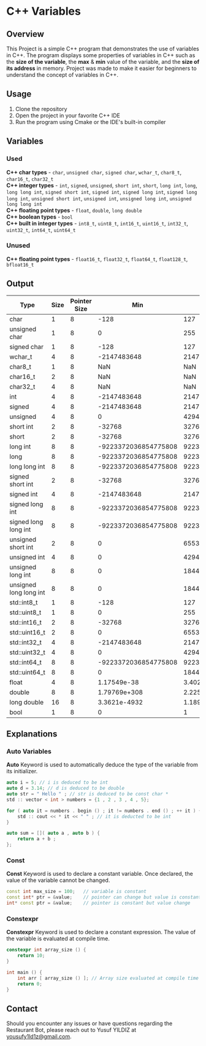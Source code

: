 # C++ Variables

## Overview

This Project is a simple C++ program that demonstrates the use of variables in C++.
The program displays some properties of variables in C++ such as the **size of the variable**,
the **max** & **min** value of the variable, and the **size of its address** in memory. Project was made
to make it easier for beginners to understand the concept of variables in C++.

## Usage

1. Clone the repository
2. Open the project in your favorite C++ IDE
3. Run the program using Cmake or the IDE's built-in compiler

## Variables
### Used
**C++ char types** - `char`, `unsigned char`, `signed char`, `wchar_t`, `char8_t`, `char16_t`, `char32_t`\
**C++ integer types** - `int`, `signed`, `unsigned`, `short int`, `short`, `long int`, `long`, `long long int`, `signed short int`, `signed int`, `signed long int`, `signed long long int`, `unsigned short int`, `unsigned int`, `unsigned long int`, `unsigned long long int`\
**C++ floating point types** - `float`, `double`, `long double`\
**C++ boolean types** - `bool`\
**C++ built in integer types** - `int8_t`, `uint8_t`, `int16_t`, `uint16_t`, `int32_t`, `uint32_t`, `int64_t`, `uint64_t`
### Unused
**C++ floating point types** - `float16_t`, `float32_t`, `float64_t`, `float128_t`, `bfloat16_t`

## Output

<!-- Table 1: Type Sizes -->
<table>
    <thead>
        <tr>
            <th>Type</th>
            <th>Size</th>
            <th>Pointer Size</th>
            <th>Min</th>
            <th>Max</th>
        </tr>
    </thead>
    <tbody>
        <tr>
            <td>char</td>
            <td>1</td>
            <td>8</td>
            <td>-128</td>
            <td>127</td>
        </tr>
        <tr>
            <td>unsigned char</td>
            <td>1</td>
            <td>8</td>
            <td>0</td>
            <td>255</td>
        </tr>
        <tr>
            <td>signed char</td>
            <td>1</td>
            <td>8</td>
            <td>-128</td>
            <td>127</td>
        </tr>
        <tr>
            <td>wchar_t</td>
            <td>4</td>
            <td>8</td>
            <td>-2147483648</td>
            <td>2147483647</td>
        </tr>
        <tr>
            <td>char8_t</td>
            <td>1</td>
            <td>8</td>
            <td>NaN</td>
            <td>NaN</td>
        </tr>
        <tr>
            <td>char16_t</td>
            <td>2</td>
            <td>8</td>
            <td>NaN</td>
            <td>NaN</td>
        </tr>
        <tr>
            <td>char32_t</td>
            <td>4</td>
            <td>8</td>
            <td>NaN</td>
            <td>NaN</td>
        </tr>
        <tr>
            <td>int</td>
            <td>4</td>
            <td>8</td>
            <td>-2147483648</td>
            <td>2147483647</td>
        </tr>
        <tr>
            <td>signed</td>
            <td>4</td>
            <td>8</td>
            <td>-2147483648</td>
            <td>2147483647</td>
        </tr>
        <tr>
            <td>unsigned</td>
            <td>4</td>
            <td>8</td>
            <td>0</td>
            <td>4294967295</td>
        </tr>
        <tr>
            <td>short int</td>
            <td>2</td>
            <td>8</td>
            <td>-32768</td>
            <td>32767</td>
        </tr>
        <tr>
            <td>short</td>
            <td>2</td>
            <td>8</td>
            <td>-32768</td>
            <td>32767</td>
        </tr>
        <tr>
            <td>long int</td>
            <td>8</td>
            <td>8</td>
            <td>-9223372036854775808</td>
            <td>9223372036854775807</td>
        </tr>
        <tr>
            <td>long</td>
            <td>8</td>
            <td>8</td>
            <td>-9223372036854775808</td>
            <td>9223372036854775807</td>
        </tr>
        <tr>
            <td>long long int</td>
            <td>8</td>
            <td>8</td>
            <td>-9223372036854775808</td>
            <td>9223372036854775807</td>
        </tr>
        <tr>
            <td>signed short int</td>
            <td>2</td>
            <td>8</td>
            <td>-32768</td>
            <td>32767</td>
        </tr>
        <tr>
            <td>signed int</td>
            <td>4</td>
            <td>8</td>
            <td>-2147483648</td>
            <td>2147483647</td>
        </tr>
        <tr>
            <td>signed long int</td>
            <td>8</td>
            <td>8</td>
            <td>-9223372036854775808</td>
            <td>9223372036854775807</td>
        </tr>
        <tr>
            <td>signed long long int</td>
            <td>8</td>
            <td>8</td>
            <td>-9223372036854775808</td>
            <td>9223372036854775807</td>
        </tr>
        <tr>
            <td>unsigned short int</td>
            <td>2</td>
            <td>8</td>
            <td>0</td>
            <td>65535</td>
        </tr>
        <tr>
            <td>unsigned int</td>
            <td>4</td>
            <td>8</td>
            <td>0</td>
            <td>4294967295</td>
        </tr>
        <tr>
            <td>unsigned long int</td>
            <td>8</td>
            <td>8</td>
            <td>0</td>
            <td>18446744073709551615</td>
        </tr>
        <tr>
            <td>unsigned long long int</td>
            <td>8</td>
            <td>8</td>
            <td>0</td>
            <td>18446744073709551615</td>
        </tr>
        <tr>
            <td>std::int8_t</td>
            <td>1</td>
            <td>8</td>
            <td>-128</td>
            <td>127</td>
        </tr>
        <tr>
            <td>std::uint8_t</td>
            <td>1</td>
            <td>8</td>
            <td>0</td>
            <td>255</td>
        </tr>
        <tr>
            <td>std::int16_t</td>
            <td>2</td>
            <td>8</td>
            <td>-32768</td>
            <td>32767</td>
        </tr>
        <tr>
            <td>std::uint16_t</td>
            <td>2</td>
            <td>8</td>
            <td>0</td>
            <td>65535</td>
        </tr>
        <tr>
            <td>std::int32_t</td>
            <td>4</td>
            <td>8</td>
            <td>-2147483648</td>
            <td>2147483647</td>
        </tr>
        <tr>
            <td>std::uint32_t</td>
            <td>4</td>
            <td>8</td>
            <td>0</td>
            <td>4294967295</td>
        </tr>
        <tr>
            <td>std::int64_t</td>
            <td>8</td>
            <td>8</td>
            <td>-9223372036854775808</td>
            <td>9223372036854775807</td>
        </tr>
        <tr>
            <td>std::uint64_t</td>
            <td>8</td>
            <td>8</td>
            <td>0</td>
            <td>18446744073709551615</td>
        </tr>
        <tr>
            <td>float</td>
            <td>4</td>
            <td>8</td>
            <td>1.17549e-38</td>
            <td>3.40282e+38</td>
        </tr>
        <tr>
            <td>double</td>
            <td>8</td>
            <td>8</td>
            <td>1.79769e+308</td>
            <td>2.22507e-308</td>
        </tr>
        <tr>
            <td>long double</td>
            <td>16</td>
            <td>8</td>
            <td>3.3621e-4932</td>
            <td>1.18973e+4932</td>
        </tr>
        <tr>
            <td>bool</td>
            <td>1</td>
            <td>8</td>
            <td>0</td>
            <td>1</td>
        </tr>
    </tbody>
</table>

## Explanations

### Auto Variables

**Auto** Keyword is used to automatically deduce the type of the variable from its initializer.

```cpp
auto i = 5; // i is deduced to be int
auto d = 3.14; // d is deduced to be double
auto str = " Hello " ; // str is deduced to be const char *
std :: vector < int > numbers = {1 , 2 , 3 , 4 , 5};

for ( auto it = numbers . begin () ; it != numbers . end () ; ++ it ) {
    std :: cout << * it << " " ; // it is deducted to be int
}

auto sum = []( auto a , auto b ) {
    return a + b ;
};
```

### Const

**Const** Keyword is used to declare a constant variable. Once declared, the value of the variable cannot be changed.

```cpp
const int max_size = 100;   // variable is constant
const int* ptr = &value;    // pointer can change but value is constant
int* const ptr = &value;    // pointer is constant but value change
```

### Constexpr

**Constexpr** Keyword is used to declare a constant expression. The value of the variable is evaluated at compile time.

```cpp
constexpr int array_size () {
    return 10;
}

int main () {
    int arr [ array_size () ]; // Array size evaluated at compile time
    return 0;
}
```

## Contact
Should you encounter any issues or have questions regarding the Restaurant Bot,
please reach out to Yusuf YILDIZ at [yousufy1ld1z@gmail.com](mailto:yousufy1ld1z@gmail.com).
